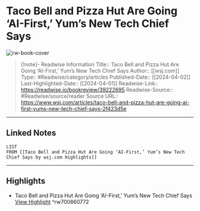 # Taco Bell and Pizza Hut Are Going ‘AI-First,’ Yum’s New Tech Chief Says

![rw-book-cover](https://readwise-assets.s3.amazonaws.com/media/uploaded_book_covers/profile_174804/social)
<br>
>[!note]- Readwise Information
>Title:: Taco Bell and Pizza Hut Are Going ‘AI-First,’ Yum’s New Tech Chief Says
>Author:: [[wsj.com]]
>Type:: #Readwise/category/articles
>Published-Date:: [[2024-04-02]]
>Last-Highlighted-Date:: [[2024-04-01]]
>Readwise-Link:: https://readwise.io/bookreview/39222695
>Readwise-Source:: #Readwise/source/reader
>Source URL:: https://www.wsj.com/articles/taco-bell-and-pizza-hut-are-going-ai-first-yums-new-tech-chief-says-2f423d5e
--- 

## Linked Notes
```dataview
LIST
FROM [[Taco Bell and Pizza Hut Are Going ‘AI-First,’ Yum’s New Tech Chief Says by wsj.com Highlights]]
```

---

## Highlights
- Taco Bell and Pizza Hut Are Going ‘AI-First,’ Yum’s New Tech Chief Says [View Highlight](https://readwise.io/open/700860772) ^rw700860772
